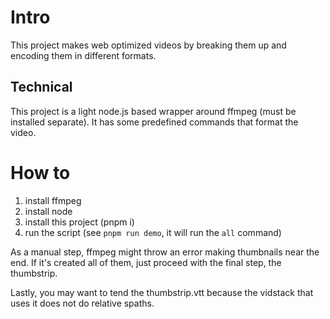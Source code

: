 # Intro
This project makes web optimized videos by breaking them up and encoding them in different formats.
## Technical
This project is a light node.js based wrapper around ffmpeg (must be installed separate). It has some predefined commands that format the video.

# How to
1. install ffmpeg
2. install node
3. install this project (pnpm i)
4. run the script (see `pnpm run demo`, it will run the `all` command)

As a manual step, ffmpeg might throw an error making thumbnails near the end. If it's created all of them, just proceed with the final step, the thumbstrip.

Lastly, you may want to tend the thumbstrip.vtt because the vidstack that uses it does not do relative spaths.